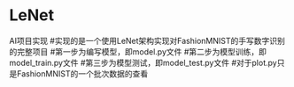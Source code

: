 # LeNet
AI项目实现
#实现的是一个使用LeNet架构实现对FashionMNIST的手写数字识别的完整项目
#第一步为编写模型，即model.py文件
#第二步为模型训练，即model_train.py文件
#第三步为模型测试，即model_test.py文件
#对于plot.py只是FashionMNIST的一个批次数据的查看
